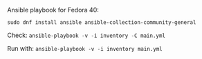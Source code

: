 Ansible playbook for Fedora 40:

`sudo dnf install ansible ansible-collection-community-general`

Check:
`ansible-playbook -v -i inventory -C main.yml`

Run with:
`ansible-playbook -v -i inventory main.yml`
